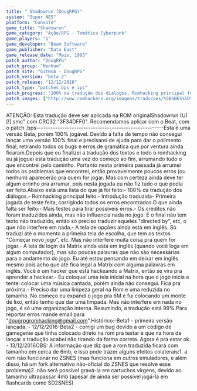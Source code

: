 ```yaml
---
title: " Shadowrun (DougRPG)"
system: "Super NES"
platform: "Console"
game_title: "Shadowrun"
game_category: "Ação/RPG - Temática Cyberpunk"
game_players: "1"
game_developer: "Beam Software"
game_publisher: "Data East"
game_release_date: "Maio, 1993"
patch_author: "DougRPG"
patch_group: "Nenhum"
patch_site: "GitHub - DougRPG"
patch_version: "beta 2"
patch_release: "12/12/2016"
patch_type: "patches bps e ips"
patch_progress: "100% da tradução dos diálogos, Romhacking principal feito, Introdução traduzida."
patch_images: ["http://www.romhackers.org/imagens/traducoes/%5BSNES%5D%2520Shadowrun%2520-%2520DougRPG%2520-%2520000.png","http://www.romhackers.org/imagens/traducoes/%5BSNES%5D%2520Shadowrun%2520-%2520DougRPG%2520-%2520001.png","http://www.romhackers.org/imagens/traducoes/%5BSNES%5D%2520Shadowrun%2520-%2520DougRPG%2520-%2520002.png","http://www.romhackers.org/imagens/traducoes/%5BSNES%5D%2520Shadowrun%2520-%2520DougRPG%2520-%2520003.png","http://www.romhackers.org/imagens/traducoes/%5BSNES%5D%2520Shadowrun%2520-%2520DougRPG%2520-%2520004.png"]
---
```

ATENÇÃO: Esta tradução deve ser aplicada na ROM originalShadowrun (U) [!].smc" com CRC32 "3F34DFF0". Recomendamos aplicar com o Beat, com o patch .bps------------------------------------------------------Esta é uma versão Beta, porém 100% jogável. Devido a falta de tempo não consegui lançar uma versão 100% final e precisarei de ajuda para dar o polimento final, retirando todos os bugs e erros de gramática que por ventura ainda ficaram.Depois que eu finalizei a tradução dos textos e todo o romhacking eu já joguei esta tradução uma vez do começo ao fim, arrumando tudo o que encontrei pelo caminho. Portanto nesta primeira passada já arrumei todos os problemas que encontrei, então provavelmente poucos erros (ou nenhum) aparecerão pra quem for jogar. Mas com certeza ainda deve ter algum errinho pra arrumar, pois nesta jogada eu não fiz tudo o que podia ser feito.Abaixo está uma lista do que já foi feito:- 100% da tradução dos diálogos.- Romhacking principal feito.- Introdução traduzida- Primeira jogada de teste feita, corrigindo todos os erros encontrados.O que ainda falta ser feito:- Mais testes para tirar possíveis erros.- Os créditos não foram traduzidos ainda, mas não influencia nada no jogo. E o final não tem texto não traduzido, então só preciso traduzir aqueles "directed by", etc, o que não interfere em nada.- A tela de opções ainda está em inglês. Só traduzi até o momento a primeira tela de escolha, que tem os textos "Começar novo jogo", etc. Mas não interfere muita coisa pra quem for jogar.- A tela de login da Matrix ainda está em inglês (quando você loga em algum computador), mas são poucas palavras que não são necessárias para o andamento do jogo. Eu até estou pensando em deixar em inglês mesmo pois acho que até fica legal a Matrix com alguma palavras em inglês. Você é um hacker que está hackeando a Matrix, então se vira pra aprender a hackear.- Eu coloquei uma tela inicial na hora que o jogo inicia e tentei colocar uma música cantada, porém ainda não consegui. Fica pra próxima.- Preciso dar uma limpeza geral na Rom e uma reduzida no tamanho. No começo eu expandi o jogo pra 6M e fui colocando um monte de lixo, então tenho que dar uma limpada. Mas não interfere em nada no jogo, é só uma organização interna. Resumindo, a tradução está 99%.Para reportar erros mande email para "dougrpgromhacking@gmail.com".Histórico:-Beta1 - primeira versão lançada. - 12/12/2016-Beta2 - corrigi um bug devido a um código de gamegenie que tinha colocado direto na rom pra testar e que na hora de lançar a tradução acabei não tirando da forma correta. Agora é pra estar ok. - 13/12/2016OBS: A informação que diz que a rom traduzida ficará com tamanho em cerca de 6mb, e isso pode trazer alguns efeitos colaterais:1. a rom não funcionar no ZSNES (mas funciona em outros emuladores, e além disso, há um fork alternativo não-oficial do ZSNES que resolve esse problema)2. não será possível gravá-la em cartuchos virgens, devido ao tamanho ultrapassar 4mb (apesar de ainda ser possível jogá-la em flashcards como SD2SNES)